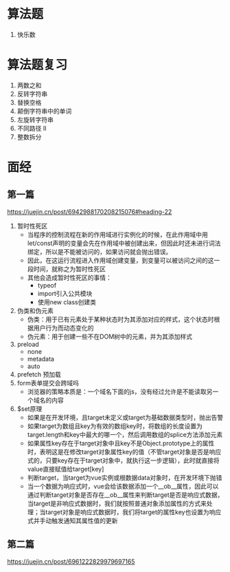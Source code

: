# 算法题
1. 快乐数

# 算法题复习
1. 两数之和
2. 反转字符串
3. 替换空格
4. 颠倒字符串中的单词
5. 左旋转字符串
6. 不同路径 II
7. 整数拆分

# 面经
## 第一篇
https://juejin.cn/post/6942988170208215076#heading-22
1. 暂时性死区
    - 当程序的控制流程在新的作用域进行实例化的时候，在此作用域中用let/const声明的变量会先在作用域中被创建出来，但因此时还未进行词法绑定，所以是不能被访问的，如果访问就会抛出错误。
    - 因此，在这运行流程进入作用域创建变量，到变量可以被访问之间的这一段时间，就称之为暂时性死区
    - 其他会造成暂时性死区的事情：
        + typeof
        + import引入公共模块
        + 使用new class创建类
2. 伪类和伪元素
    - 伪类：用于已有元素处于某种状态时为其添加对应的样式，这个状态时根据用户行为而动态变化的
    - 伪元素：用于创建一些不在DOM树中的元素，并为其添加样式
3. preload
     - none
     - metadata 
     - auto
4. prefetch 预加载
5. form表单提交会跨域吗
    - 浏览器的策略本质是：一个域名下面的js，没有经过允许是不能读取另一个域名的内容
6. $set原理
    - 如果是在开发环境，且target未定义或target为基础数据类型时，抛出告警
    - 如果target为数组且key为有效的数组key时，将数组的长度设置为target.length和key中最大的哪一个，然后调用数组的splice方法添加元素
    - 如果属性key存在于target对象中且key不是Object.prototype上的属性时，表明这是在修改target对象属性key的值（不管target对象是否是响应式的，只要key存在于target对象中，就执行这一步逻辑），此时就直接将value直接赋值给target[key]
    - 判断target，当target为vue实例或根数据data对象时，在开发环境下抛错
    - 当一个数据为响应式时，vue会给该数据添加一个__ob__属性，因此可以通过判断target对象是否存在__ob__属性来判断target是否是响应式数据，当target是非响应式数据时，我们就按照普通对象添加属性的方式来处理；当target对象是响应式数据时，我们将target的属性key也设置为响应式并手动触发通知其属性值的更新
## 第二篇
https://juejin.cn/post/6961222829979697165